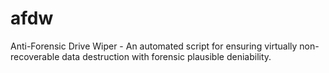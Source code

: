# afdw
Anti-Forensic Drive Wiper - An automated script for ensuring virtually non-recoverable data destruction with forensic plausible deniability.
